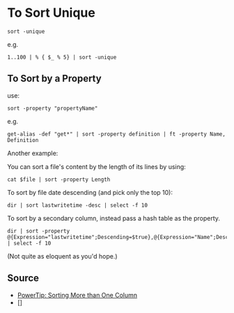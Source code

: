 # To Sort Unique

	sort -unique

e.g.

	1..100 | % { $_ % 5} | sort -unique

## To Sort by a Property

use:

	sort -property "propertyName"

e.g. 

	get-alias -def "get*" | sort -property definition | ft -property Name, Definition

Another example:

You can sort a file's content by the length of its lines by using:

	cat $file | sort -property Length

To sort by file date descending (and pick only the top 10):

	dir | sort lastwritetime -desc | select -f 10

To sort by a secondary column, instead pass a hash table as the property.

	dir | sort -property @{Expression="lastwritetime";Descending=$true},@{Expression="Name";Descending=$false} | select -f 10

(Not quite as eloquent as you'd hope.) 




## Source

* [PowerTip: Sorting More than One Column](https://devblogs.microsoft.com/scripting/powertip-sorting-more-than-one-column/)
* []

